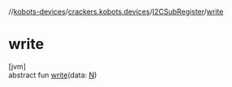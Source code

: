 //[kobots-devices](../../../index.md)/[crackers.kobots.devices](../index.md)/[I2CSubRegister](index.md)/[write](write.md)

# write

[jvm]\
abstract fun [write](write.md)(data: [N](index.md))
